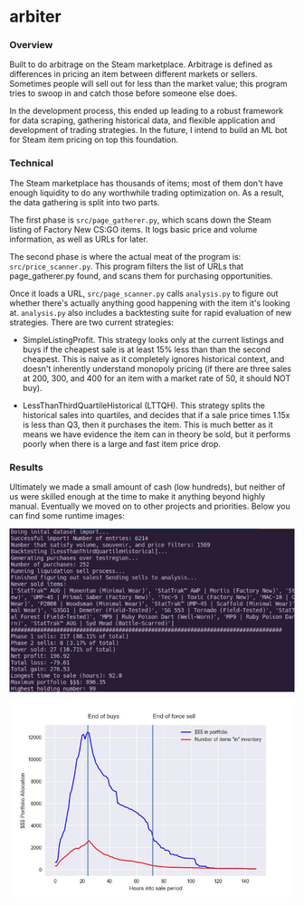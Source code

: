 # arbiter

### Overview

Built to do arbitrage on the Steam marketplace. Arbitrage is defined as differences in pricing an item between different markets or sellers. Sometimes people will sell out for less than the market value; this program tries to swoop in and catch those before someone else does.

In the development process, this ended up leading to a robust framework for data scraping, gathering historical data, and flexible application and development of trading strategies. In the future, I intend to build an ML bot for Steam item pricing on top this foundation.

### Technical

The Steam marketplace has thousands of items; most of them don't have enough liquidity to do any worthwhile trading optimization on. As a result, the data gathering is split into two parts.

The first phase is `src/page_gatherer.py`, which scans down the Steam listing of Factory New CS:GO items. It logs basic price and volume information, as well as URLs for later.

The second phase is where the actual meat of the program is: `src/price_scanner.py`. This program filters the list of URLs that page_gatherer.py found, and scans them for purchasing opportunities.

Once it loads a URL, `src/page_scanner.py` calls `analysis.py` to figure out whether there's actually anything good happening with the item it's looking at. `analysis.py` also includes a backtesting suite for rapid evaluation of new strategies. There are two current strategies:

- SimpleListingProfit. This strategy looks only at the current listings and buys if the cheapest sale is at least 15% less than than the second cheapest. This is naive as it completely ignores historical context, and doesn't inherently understand monopoly pricing (if there are three sales at 200, 300, and 400 for an item with a market rate of 50, it should NOT buy).

- LessThanThirdQuartileHistorical (LTTQH). This strategy splits the historical sales into quartiles, and decides that if a sale price times 1.15x is less than Q3, then it purchases the item. This is much better as it means we have evidence the item can in theory be sold, but it performs poorly when there is a large and fast item price drop.

### Results

Ultimately we made a small amount of cash (low hundreds), but neither of us were skilled enough at the time to make it anything beyond highly manual. Eventually we moved on to other projects and priorities. Below you can find some runtime images:


![This shows the command line output of the code](media/arbiter1.jpeg)

![This shows inventory handling over the course of multiple days](media/arbiter2.jpeg)
